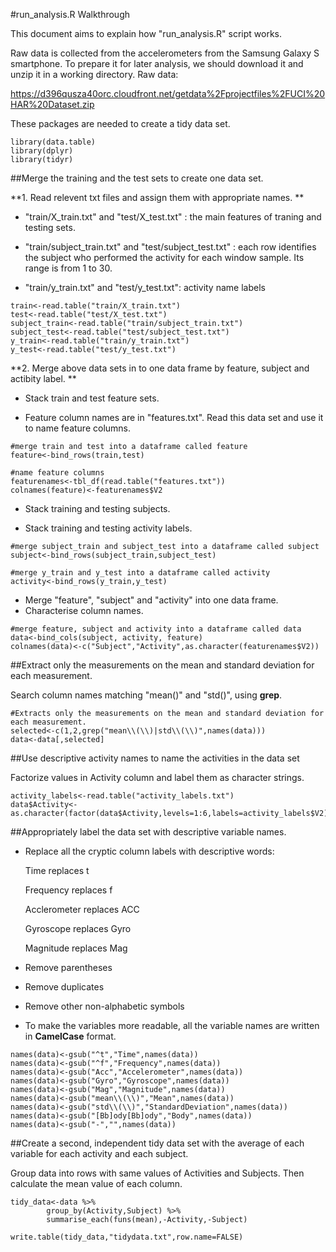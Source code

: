 
#run_analysis.R Walkthrough



This document aims to explain how "run_analysis.R" script works. 

Raw data is collected from the accelerometers from the Samsung Galaxy S smartphone. To prepare it for later analysis, we should download it and unzip it in a working directory. Raw data:

https://d396qusza40orc.cloudfront.net/getdata%2Fprojectfiles%2FUCI%20HAR%20Dataset.zip 

These packages are needed to create a tidy data set.

```{r,results='hide',message=FALSE,warning=FALSE}
library(data.table)
library(dplyr)
library(tidyr)
```

##Merge the training and the test sets to create one data set.

**1. Read relevent txt files and assign them with appropriate names. **

   + "train/X_train.txt" and "test/X_test.txt" : the main features of traning and testing sets.
   
   + "train/subject_train.txt" and "test/subject_test.txt" : each row identifies the subject who performed the activity for each window sample. Its range is from 1 to 30.
   
   + "train/y_train.txt" and "test/y_test.txt": activity name labels
         
```{r}
train<-read.table("train/X_train.txt")
test<-read.table("test/X_test.txt")
subject_train<-read.table("train/subject_train.txt")
subject_test<-read.table("test/subject_test.txt")
y_train<-read.table("train/y_train.txt")
y_test<-read.table("test/y_test.txt")
```

**2. Merge above data sets in to one data frame by feature, subject and actibity label. **

   + Stack train and test feature sets. 
      
   + Feature column names are in "features.txt". Read this data set and use it to name feature columns.
            
```{r}
#merge train and test into a dataframe called feature
feature<-bind_rows(train,test)

#name feature columns
featurenames<-tbl_df(read.table("features.txt"))
colnames(feature)<-featurenames$V2
```
      
   + Stack training and testing subjects. 
      
   + Stack training and testing activity labels. 
      
```{r}
#merge subject_train and subject_test into a dataframe called subject
subject<-bind_rows(subject_train,subject_test)

#merge y_train and y_test into a dataframe called activity
activity<-bind_rows(y_train,y_test)
```

   + Merge "feature", "subject" and "activity" into one data frame. 
   + Characterise column names.

```{r}
#merge feature, subject and activity into a dataframe called data
data<-bind_cols(subject, activity, feature)
colnames(data)<-c("Subject","Activity",as.character(featurenames$V2))
```

##Extract only the measurements on the mean and standard deviation for each measurement.

Search column names matching "mean()" and "std()", using **grep**.

```{r}
#Extracts only the measurements on the mean and standard deviation for each measurement. 
selected<-c(1,2,grep("mean\\(\\)|std\\(\\)",names(data)))
data<-data[,selected]

```

##Use descriptive activity names to name the activities in the data set

Factorize values in Activity column and label them as character strings.

```{r}
activity_labels<-read.table("activity_labels.txt")
data$Activity<-as.character(factor(data$Activity,levels=1:6,labels=activity_labels$V2))

```

##Appropriately label the data set with descriptive variable names. 

  - Replace all the cryptic column labels with descriptive words:
  
     Time replaces t
   
     Frequency replaces f
   
     Acclerometer replaces ACC
   
     Gyroscope replaces Gyro
   
     Magnitude replaces Mag
   
  - Remove parentheses
  
  - Remove duplicates
  
  - Remove other non-alphabetic symbols 
   
  - To make the variables more readable, all the variable names are written in **CamelCase** format.
  
```{r}
names(data)<-gsub("^t","Time",names(data))
names(data)<-gsub("^f","Frequency",names(data))
names(data)<-gsub("Acc","Accelerometer",names(data))
names(data)<-gsub("Gyro","Gyroscope",names(data))
names(data)<-gsub("Mag","Magnitude",names(data))
names(data)<-gsub("mean\\(\\)","Mean",names(data))
names(data)<-gsub("std\\(\\)","StandardDeviation",names(data))
names(data)<-gsub("[Bb]ody[Bb]ody","Body",names(data))
names(data)<-gsub("-","",names(data))

```

##Create a second, independent tidy data set with the average of each variable for each activity and each subject.

Group data into rows with same values of Activities and Subjects. Then calculate the mean value of each column.

```{r}
tidy_data<-data %>%
        group_by(Activity,Subject) %>%
        summarise_each(funs(mean),-Activity,-Subject)

write.table(tidy_data,"tidydata.txt",row.name=FALSE)

```
